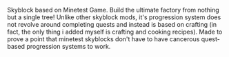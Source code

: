 Skyblock based on Minetest Game. Build the ultimate factory from nothing but a single tree! Unlike other skyblock mods, it's progression system does not revolve around completing quests and instead is based on crafting (in fact, the only thing i added myself is crafting and cooking recipes). Made to prove a point that minetest skyblocks don't have to have cancerous quest-based progression systems to work.
